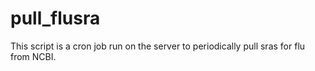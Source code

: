 # pull_flusra
This script is a cron job run on the server to periodically pull sras for flu from NCBI.

